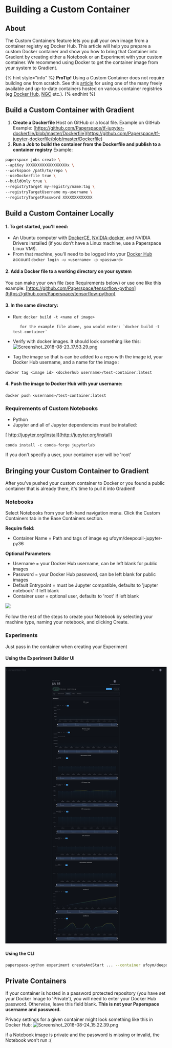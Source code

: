 # Building a Custom Container

## About

The Custom Containers feature lets you pull your own image from a container registry eg Docker Hub. This article will help you prepare a custom Docker container and show you how to bring that Container into Gradient by creating either a Notebook or an Experiment with your custom container. We recommend using Docker to get the container image from your system to Gradient. 

{% hint style="info" %}
**ProTip!** Using a Custom Container does not require building one from scratch.  See this [article](./) for using one of the many freely available and up-to-date containers hosted on various container registries \(eg [Docker Hub](https://hub.docker.com/), [NGC](https://ngc.nvidia.com/catalog/landing) etc.\).
{% endhint %}

## Build a Custom Container with Gradient

1. **Create a Dockerfile** Host on GitHub or a local file. Example on GitHub Example: [https://github.com/Paperspace/tf-jupyter-dockerfile/blob/master/Dockerfile](https://github.com/Paperspace/tf-jupyter-dockerfile/blob/master/Dockerfile) 
2. **Run a Job to build the container from the Dockerfile and publish to a container registry** Example: 

```bash
paperspace jobs create \
--apiKey XXXXXXXXXXXXXXXXXXx \
--workspace /path/to/repo \
--useDockerfile true \
--buildOnly true \
--registryTarget my-registry/name:tag \
--registryTargetUsername my-username \
--registryTargetPassword XXXXXXXXXXXXX
```

## Build a Custom Container Locally

#### 1. To get started, you’ll need:

* An Ubuntu computer with [DockerCE](https://github.com/docker/docker-ce), [NVIDIA-docker](https://github.com/NVIDIA/nvidia-docker), and NVIDIA Drivers installed \(if you don’t have a Linux machine, use a Paperspace Linux VM!\).
* From that machine, you'll need to be logged into your [Docker Hub](https://hub.docker.com/) account  `docker login -u <username> -p <password>`

#### 2. Add a Docker file to a working directory on your system

You can make your own file \(see Requirements below\) or use one like this example: [https://github.com/Paperspace/tensorflow-python](https://github.com/Paperspace/tensorflow-python)

#### 3. In the same directory:

* Run: `docker build -t <name of image>` 

         for the example file above, you would enter: `docker build -t test-container`

* Verify with docker images. It should look something like this:![Screenshot\_2018-08-23\_17.53.29.png](https://support.paperspace.com/hc/article_attachments/360011197753/Screenshot_2018-08-23_17.53.29.png)
* Tag the image so that is can be added to a repo with the image id, your Docker Hub username, and a name for the image :

`docker tag <image id> <dockerhub username>/test-container:latest`

#### 4. Push the image to Docker Hub with your username:

`docker push <username>/test-container:latest`

###  Requirements of Custom Notebooks

* Python
* Jupyter and all of Jupyter dependencies must be installed:

[        http://jupyter.org/install](http://jupyter.org/install)

`conda install -c conda-forge jupyterlab`

If you don't specify a user, your container user will be 'root' 

## Bringing your Custom Container to Gradient

After you've pushed your custom container to Docker or you found a public container that is already there, it's time to pull it into Gradient!

### Notebooks  

Select Notebooks from your left-hand navigation menu. Click the Custom Containers tab in the Base Containers section. 

**Require field:**

* Container Name = Path and tags of image eg ufoym/deepo:all-jupyter-py36

**Optional Parameters:**

* Username = your Docker Hub username, can be left blank for public images
* Password = your Docker Hub password, can be left blank for public images
* Default Entrypoint = must be Jupyter compatible, defaults to 'jupyter notebook' if left blank
* Container user = optional user, defaults to 'root' if left blank

![](https://support.paperspace.com/hc/article_attachments/360011084754/mceclip1.png)

Follow the rest of the steps to create your Notebook by selecting your machine type, naming your notebook, and clicking Create. 

### Experiments

Just pass in the container when creating your Experiment

#### Using the Experiment Builder UI

![](../../.gitbook/assets/image%20%2825%29.png)

#### Using the CLI

```bash
paperspace-python experiment createAndStart ... --container ufoym/deepo:all-py36 ...
```

## Private Containers

If your container is hosted in a password protected repository \(you have set your Docker Image to 'Private'\), you will need to enter your Docker Hub password. Otherwise, leave this field blank. **This is not your Paperspace username and password.**

Privacy settings for a given container might look something like this in Docker Hub: ![Screenshot\_2018-08-24\_15.22.39.png](https://support.paperspace.com/hc/article_attachments/360011177694/Screenshot_2018-08-24_15.22.39.png)

if a Notebook image is private and the password is missing or invalid, the Notebook won't run :\(   

